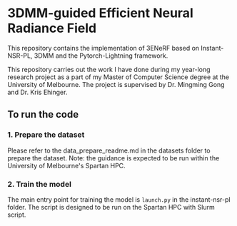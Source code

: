 # 3DMM-guided Efficient Neural Radiance Field 

This repository contains the implementation of 3ENeRF based on Instant-NSR-PL, 3DMM and the Pytorch-Lightning framework.

This repository carries out the work I have done during my year-long research project as a part of my Master of Computer Science degree at the University of Melbourne. The project is supervised by Dr. Mingming Gong and Dr. Kris Ehinger.


## To run the code

### 1. Prepare the dataset
Please refer to the data_prepare_readme.md in the datasets folder to prepare the dataset. Note: the guidance is expected to be run within the University of Melbourne's Spartan HPC.

### 2. Train the model
The main entry point for training the model is `launch.py` in the instant-nsr-pl folder. The script is designed to be run on the Spartan HPC with Slurm script.

